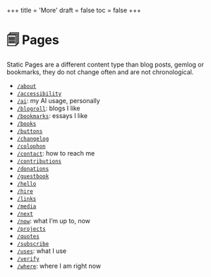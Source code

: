 +++
title = 'More'
draft = false
toc = false
+++

# 🗐 Pages

Static Pages are a different content type than blog posts, gemlog or bookmarks, they
do not change often and are not chronological.

- [`/about`](about.md)
- [`/accessibility`](accessibility.md)
- [`/ai`](ai.md): my AI usage, personally
- [`/blogroll`](blogroll.md): blogs I like
- [`/bookmarks`](bookmarks.md): essays I like
- [`/books`](books.md)
- [`/buttons`](buttons.md)
- [`/changelog`](changelog.md)
- [`/colophon`](colophon.md)
- [`/contact`](contact.md): how to reach me
- [`/contributions`](contributions.md)
- [`/donations`](donations.md)
- [`/guestbook`](guestbook.md)
- [`/hello`](hello.md)
- [`/hire`](hire.md)
- [`/links`](links.md)
- [`/media`](media.md)
- [`/next`](next.md)
- [`/now`](now.md): what I’m up to, now
- [`/projects`](projects.md)
- [`/quotes`](quotes.md)
- [`/subscribe`](subscribe.md)
- [`/uses`](uses.md): what I use
- [`/verify`](verify.md)
- [`/where`](where.md): where I am right now
